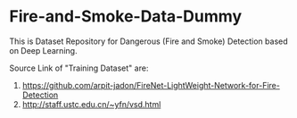 # Fire-and-Smoke-Data-Dummy

This is Dataset Repository for Dangerous (Fire and Smoke) Detection based on Deep Learning.

Source Link of "Training Dataset" are:

1. https://github.com/arpit-jadon/FireNet-LightWeight-Network-for-Fire-Detection
2. http://staff.ustc.edu.cn/~yfn/vsd.html
